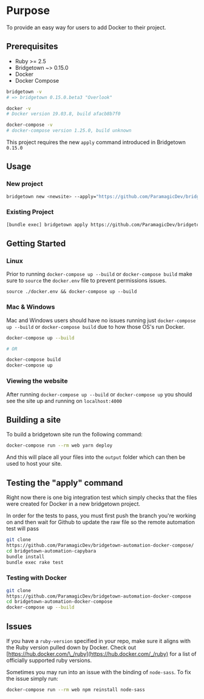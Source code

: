 # Purpose

To provide an easy way for users to add Docker to their project.

## Prerequisites

- Ruby >= 2.5
- Bridgetown ~> 0.15.0
- Docker
- Docker Compose

```bash
bridgetown -v
# => bridgetown 0.15.0.beta3 "Overlook"

docker -v
# Docker version 19.03.8, build afacb8b7f0

docker-compose -v
# docker-compose version 1.25.0, build unknown
```

This project requires the new `apply` command introduced in Bridgetown
`0.15.0`

## Usage

### New project

```bash
bridgetown new <newsite> --apply="https://github.com/ParamagicDev/bridgetown-automation-docker-compose"
```

### Existing Project

```bash
[bundle exec] bridgetown apply https://github.com/ParamagicDev/bridgetown-automation-docker-compose
```

## Getting Started

### Linux

Prior to running `docker-compose up --build` or `docker-compose build`
make sure to `source` the `docker.env` file to prevent permissions
issues.

`source ./docker.env && docker-compose up --build`

### Mac & Windows

Mac and Windows users should have no issues running just
`docker-compose up --build` or `docker-compose build` due to how those OS's run Docker.

```bash
docker-compose up --build

# OR

docker-compose build
docker-compose up
```

### Viewing the website

After running `docker-compose up --build` or `docker-compose up` you
should see the site up and running on `localhost:4000`

## Building a site

To build a bridgetown site run the following command:

```bash
docker-compose run --rm web yarn deploy
```

And this will place all your files into the `output` folder which can
then be used to host your site.

## Testing the "apply" command

Right now there is one big integration test which simply
checks that the files were created for Docker in a new bridgetown project.

In order for the tests to pass, you must first push the branch you're working on and then
wait for Github to update the raw file so the remote automation test will pass

```bash
git clone
https://github.com/ParamagicDev/bridgetown-automation-docker-compose/
cd bridgetown-automation-capybara
bundle install
bundle exec rake test
```

### Testing with Docker

```bash
git clone
https://github.com/ParamagicDev/bridgetown-automation-docker-compose
cd bridgetown-automation-docker-compose
docker-compose up --build
```

## Issues

If you have a `ruby-version` specified in your repo, make sure it aligns
with the Ruby version pulled down by Docker. Check out
[https://hub.docker.com/\_/ruby](https://hub.docker.com/_/ruby) for a
list of officially supported ruby versions.

Sometimes you may run into an issue with the binding of `node-sass`. To
fix the issue simply run:

```bash
docker-compose run --rm web npm reinstall node-sass
```
